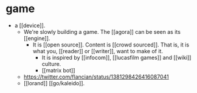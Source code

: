 # game

- a [[device]].
  - We're slowly building a game. The [[agora]] can be seen as its [[engine]].
    - It is [[open source]]. Content is [[crowd sourced]]. That is, it is what you, [[reader]] or [[writer]], want to make of it.
      - It is inspired by [[infocom]], [[lucasfilm games]] and [[wiki]] culture.
      - [[matrix bot]]
  - https://twitter.com/flancian/status/1381298426416087041
  - [[lorand]] [[go/kaleido]].